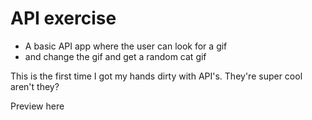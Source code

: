 # API exercise
<ul>
<li> A basic API app where the user can look for a gif  </li>
<li> and change the gif and get a random cat gif </li>

</ul>

<p> This is the first time I got my hands dirty with API's. They're super cool aren't they? </p>

<p> Preview <a gref="https://muratcan-yuksel.github.io/cat-API/"> here </a> </p>
